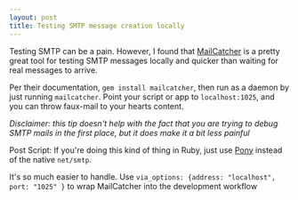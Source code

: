 ```yaml
---
layout: post
title: Testing SMTP message creation locally
---
```


Testing SMTP can be a pain. However, I found that [MailCatcher](http://mailcatcher.me/) is a pretty great tool for testing SMTP messages locally and quicker than waiting for real messages to arrive. 

Per their documentation, `gem install mailcatcher`, then run as a daemon by just running `mailcatcher`. Point your script or app to `localhost:1025`, and you can throw faux-mail to your hearts content. 

_Disclaimer: this tip doesn't help with the fact that you are trying to debug SMTP mails in the first place, but it does make it a bit less painful_

Post Script: If you're doing this kind of thing in Ruby, just use [Pony](http://www.rubydoc.info/gems/pony/1.11) instead of the native `net/smtp`.

It's so much easier to handle. Use `via_options: {address: "localhost", port: "1025" }` to wrap MailCatcher into the development workflow
